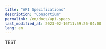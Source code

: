 ```yaml
---
title: "API Specifications"
description: "Consortium"
permalink: /en/docs/api-specs
last_modified_at: 2023-02-16T11:59:26-04:00
lang: en
---
```


TEST

